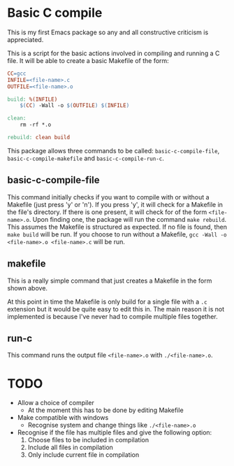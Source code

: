 # Basic C compile

This is my first Emacs package so any and all constructive criticism
is appreciated.

This is a script for the basic actions involved in compiling and
running a C file.  It will be able to create a basic Makefile of the
form:

``` Makefile 
CC=gcc 
INFILE=<file-name>.c 
OUTFILE=<file-name>.o

build: %(INFILE) 
    $(CC) -Wall -o $(OUTFILE) $(INFILE)

clean: 
    rm -rf *.o

rebuild: clean build 
```

This package allows three commands to be called: `basic-c-compile-file`,
`basic-c-compile-makefile` and `basic-c-compile-run-c`.

## basic-c-compile-file 

This command initially checks if you want to compile
with or without a Makefile (just press 'y' or 'n').  If you press 'y',
it will check for a Makefile in the file's directory. If there is one
present, it will check for of the form `<file-name>.o`. Upon finding
one, the package will run the command `make rebuild`. This assumes the
Makefile is structured as expected. If no file is found, then `make
build` will be run. If you choose to run without a Makefile, 
`gcc -Wall -o <file-name>.o <file-name>.c` will be run. 

## makefile

This is a really simple command that just creates a Makefile in the form
shown above.

At this point in time the Makefile is only build for a single file
with a `.c` extension but it would be quite easy to edit this in. The
main reason it is not implemented is because I've never had to compile
multiple files together.

## run-c

This command runs the output file `<file-name>.o` with `./<file-name>.o`.

# TODO
- Allow a choice of compiler
	- At the moment this has to be done by editing Makefile
- Make compatible with windows
	- Recognise system and change things like `./<file-name>.o`
- Recognise if the file has multiple files and give the following option:
	1. Choose files to be included in compilation
	2. Include all files in compilation
	3. Only include current file in compilation





